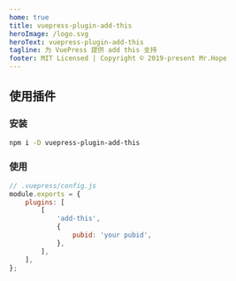 ```yaml
---
home: true
title: vuepress-plugin-add-this
heroImage: /logo.svg
heroText: vuepress-plugin-add-this
tagline: 为 VuePress 提供 add this 支持
footer: MIT Licensed | Copyright © 2019-present Mr.Hope
---
```


## 使用插件

### 安装

```bash
npm i -D vuepress-plugin-add-this
```

### 使用

```js {7}
// .vuepress/config.js
module.exports = {
    plugins: [
        [
            'add-this',
            {
                pubid: 'your pubid',
            },
        ],
    ],
};
```

